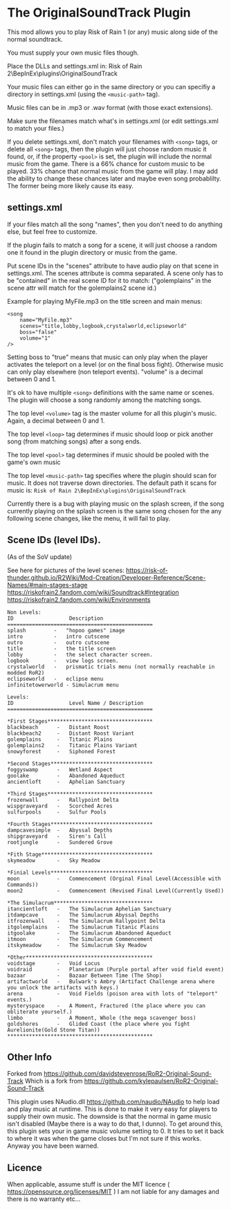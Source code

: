 # The OriginalSoundTrack Plugin

This mod allows you to play Risk of Rain 1 (or any) music along side of the normal soundtrack.

You must supply your own music files though.

Place the DLLs and settings.xml in:
Risk of Rain 2\BepInEx\plugins\OriginalSoundTrack

Your music files can either go in the same directory or you can specifiy a directory
in settings.xml (using the `<music-path>` tag).

Music files can be in .mp3 or .wav format (with those exact extensions).

Make sure the filenames match what's in settings.xml (or edit settings.xml to match your files.)

If you delete settings.xml, don't match your filenames with `<song>` tags, or delete all `<song>` tags, then the
plugin will just choose random music it found, or, if the property `<pool>` is set, the plugin will include the normal
music from the game. There is a 66% chance for custom music to be played. 33% chance that normal music from the game will play.
I may add the ability to change these chances later and maybe even song probablilty. The former being more likely cause its easy.

## settings.xml

If your files match all the song "names", then you don't need to do anything else, but feel free to customize.

If the plugin fails to match a song for a scene, it will just choose a random one it found in the plugin directory or music from the game.

Put scene IDs in the "scenes" attribute to have audio play on that scene in settings.xml.
The scenes attribute is comma separated. A scene only has to be "contained" in the real scene ID for it to match:
("golemplains" in the scene attr will match for the golemplains2 scene id.)

Example for playing MyFile.mp3 on the title screen and main menus:
```
<song
    name="MyFile.mp3"
    scenes="title,lobby,logbook,crystalworld,eclipseworld"
    boss="false"
    volume="1"
/>
```

Setting boss to "true" means that music can only play when the player activates the teleport on a level (or on the final boss fight).
Otherwise music can only play elsewhere (non teleport events).
"volume" is a decimal between 0 and 1.

It's ok to have multiple `<song>` definitions with the same name or scenes. The plugin will choose a song randomly
among the matching songs.

The top level `<volume>` tag is the master volume for all this plugin's music. Again, a decimal between 0 and 1.

The top level `<loop>` tag determines if music should loop or pick another song (from matching songs) after a song ends.

The top level `<pool>` tag determines if music should be pooled with the game's own music

The top level `<music-path>` tag specifies where the plugin should scan for music. It does not traverse down directories.
The default path it scans for music is: `Risk of Rain 2\BepInEx\plugins\OriginalSoundTrack`

Currently there is a bug with playing music on the splash screen, if the song currently playing on the splash screen
is the same song chosen for the any following scene changes, like the menu, it will fail to play.

## Scene IDs (level IDs).

(As of the SoV update)

See here for pictures of the level scenes:
https://risk-of-thunder.github.io/R2Wiki/Mod-Creation/Developer-Reference/Scene-Names/#main-stages-stage
https://riskofrain2.fandom.com/wiki/Soundtrack#Integration
https://riskofrain2.fandom.com/wiki/Environments

```
Non Levels:
ID					Description
===============================================
splash         -   "hopoo games" image
intro          -   intro cutscene
outro          -   outro cutscene
title          -   the title screen
lobby          -   the select character screen.
logbook        -   view logs screen.
crystalworld   -   prismatic trials menu (not normally reachable in modded RoR2)
eclipseworld   -   eclipse menu
infinitetowerworld - Simulacrum menu

Levels:
ID					Level Name / Description
===============================================

*First Stages**********************************
blackbeach		-	Distant Roost
blackbeach2		-	Distant Roost Variant
golemplains		-	Titanic Plains
golemplains2	-	Titanic Plains Variant
snowyforest		-	Siphoned Forest

*Second Stages*********************************
foggyswamp		-	Wetland Aspect
goolake			-	Abandoned Aqueduct
ancientloft		-	Aphelian Sanctuary

*Third Stages**********************************
frozenwall		-	Rallypoint Delta
wispgraveyard	-	Scorched Acres
sulfurpools		-	Sulfur Pools

*Fourth Stages*********************************
dampcavesimple	-	Abyssal Depths
shipgraveyard	-	Siren's Call
rootjungle		-	Sundered Grove

*Fith Stage************************************
skymeadow		-	Sky Meadow

*Finial Levels*********************************
moon			-	Commencement (Orginal Final Level(Accessible with Commands))
moon2           -	Commencement (Revised Final Level(Currently Used))

*The Simulacrum********************************
itancientloft	-	The Simulacrum Aphelian Sanctuary
itdampcave		-	The Simulacrum Abyssal Depths
itfrozenwall	-	The Simulacrum Rallypoint Delta
itgolemplains	-	The Simulacrum Titanic Plains
itgoolake		-	The Simulacrum Abandoned Aqueduct
itmoon			-	The Simulacrum Commencement
itskymeadow		-	The Simulacrum Sky Meadow

*Other*****************************************
voidstage		-	Void Locus
voidraid		-	Planetarium (Purple portal after void field event)
bazaar			-	Bazaar Between Time (The Shop)
artifactworld	-   Bulwark's Ambry (Artifact Challenge arena where you unlock the artifacts with keys.)
arena			-   Void Fields (poison area with lots of "teleport" events.)
mysteryspace	-   A Moment, Fractured (the place where you can obliterate yourself.)
limbo			-   A Moment, Whole (the mega scavenger boss)
goldshores		-   Glided Coast (the place where you fight Aurelionite(Gold Stone Titan))
***********************************************
```
## Other Info
Forked from https://github.com/davidstevenrose/RoR2-Original-Sound-Track
Which is a fork from https://github.com/kylepaulsen/RoR2-Original-Sound-Track

This plugin uses NAudio.dll https://github.com/naudio/NAudio to help load and play music at runtime.
This is done to make it very easy for players to supply their own music. The downside is that the normal in game
music isn't disabled (Maybe there is a way to do that, I dunno). To get around this, this plugin sets your in game
music volume setting to 0. It tries to set it back to where it was when the game closes but I'm not sure if this works.
Anyway you have been warned.

## Licence

When applicable, assume stuff is under the MIT licence ( https://opensource.org/licenses/MIT )
I am not liable for any damages and there is no warranty etc...
